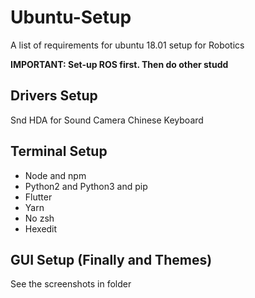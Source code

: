 # Ubuntu-Setup
A list of requirements for ubuntu 18.01 setup for Robotics

**IMPORTANT: Set-up ROS first. Then do other studd**


## Drivers Setup
Snd HDA for Sound
Camera
Chinese Keyboard

## Terminal Setup
- Node and npm
- Python2 and Python3 and pip
- Flutter
- Yarn
- No zsh
- Hexedit

## GUI Setup (Finally and Themes)
See the screenshots in folder


